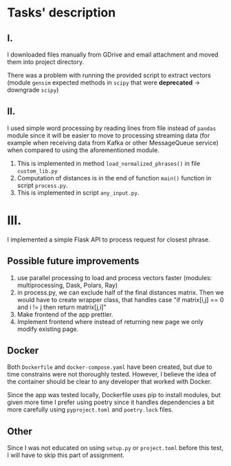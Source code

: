 # Tasks' description

## I.

I downloaded files manually from GDrive and email attachment and moved them into project directory.

There was a problem with running the provided script to extract vectors (module `gensim` expected methods in `scipy` that were **deprecated** -> downgrade `scipy`)

## II.

I used simple word processing by reading lines from file instead of `pandas` module since it will be easier to move to processing streaming data (for example when receiving data from Kafka or other MessageQueue service) when compared to using the aforementioned module.

1. This is implemented in method `load_normalized_phrases()` in file `custom_lib.py`
2. Computation of distances is in the end of function `main()` function in script `process.py`.
3. This is implemented in script `any_input.py`.

# III.

I implemented a simple Flask API to process request for closest phrase.

## Possible future improvements

1. use parallel processing to load and process vectors faster (modules: multiprocessing, Dask, Polars, Ray)
2. in process.py, we can exclude half of the final distances matrix. Then we would have to create wrapper class, that handles case "if matrix[i,j] == 0 and i != j then return matrix[j,i]"
3. Make frontend of the app prettier.
4. Implement frontend where instead of returning new page we only modify existing page.

## Docker

Both `Dockerfile` and `docker-compose.yaml` have been created, but due to time constrains were not thoroughly tested. However, I believe the idea of the container should be clear to any developer that worked with Docker.

Since the app was tested locally, Dockerfile uses pip to install modules, but given more time I prefer using poetry since it handles dependencies a bit more carefully using `pyproject.toml` and `poetry.lock` files.

## Other

Since I was not educated on using `setup.py` or `project.toml` before this test, I will have to skip this part of assignment.